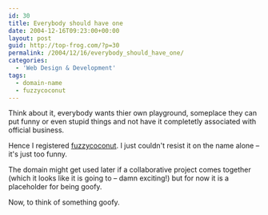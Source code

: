 ```yaml
---
id: 30
title: Everybody should have one
date: 2004-12-16T09:23:00+00:00
layout: post
guid: http://top-frog.com/?p=30
permalink: /2004/12/16/everybody_should_have_one/
categories:
  - 'Web Design & Development'
tags:
  - domain-name
  - fuzzycoconut
---
```

Think about it, everybody wants thier own playground, someplace they can put funny or even stupid things and not have it completetly associated with official business.

Hence I registered [fuzzycoconut](http://fuzzycoconut.com). I just couldn't resist it on the name alone – it's just too funny.

The domain might get used later if a collaborative project comes together (which it looks like it is going to – damn exciting!) but for now it is a placeholder for being goofy.

Now, to think of something goofy.
